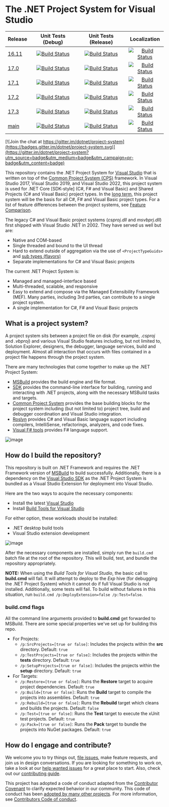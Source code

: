 # The .NET Project System for Visual Studio

| Release             | Unit Tests (Debug)                      | Unit Tests (Release)                      | Localization
|---------------------|:---------------------------------------:|:-----------------------------------------:|:------------:
| [16.11][1611Branch] | [![Build Status][1611Debug]][1611Build] | [![Build Status][1611Release]][1611Build] | [![Build Status][1611Spanish]][1611Build]
| [17.0][170Branch]   | [![Build Status][170Debug]][170Build]   | [![Build Status][170Release]][170Build]   | [![Build Status][170Spanish]][170Build]
| [17.1][171Branch]   | [![Build Status][171Debug]][171Build]   | [![Build Status][171Release]][171Build]   | [![Build Status][171Spanish]][171Build]
| [17.2][172Branch]   | [![Build Status][172Debug]][172Build]   | [![Build Status][172Release]][172Build]   | [![Build Status][172Spanish]][172Build]
| [17.3][173Branch]   | [![Build Status][173Debug]][173Build]   | [![Build Status][173Release]][173Build]   | [![Build Status][173Spanish]][173Build]
| [main][MainBranch]  | [![Build Status][MainDebug]][MainBuild] | [![Build Status][MainRelease]][MainBuild] | [![Build Status][MainSpanish]][MainBuild]

[![Join the chat at https://gitter.im/dotnet/project-system](https://badges.gitter.im/dotnet/project-system.svg)](https://gitter.im/dotnet/project-system?utm_source=badge&utm_medium=badge&utm_campaign=pr-badge&utm_content=badge)

This repository contains the .NET Project System for [Visual Studio](https://www.visualstudio.com/vs/) that is written on top of the [Common Project System (CPS)](https://github.com/microsoft/vsprojectsystem) framework. In Visual Studio 2017, Visual Studio 2019, and Visual Studio 2022, this project system is used for .NET Core [SDK-style] (C#, F# and Visual Basic) and Shared Projects (C# and Visual Basic) project types. In the [long term](docs/repo/roadmap.md), this project system will be the basis for all C#, F# and Visual Basic project types. For a list of feature differences between the project systems, see [Feature Comparison](docs/feature-comparison.md).

The legacy C# and Visual Basic project systems (*csproj.dll* and *msvbprj.dll*) first shipped with Visual Studio .NET in 2002. They have served us well but are:

- Native and COM-based
- Single threaded and bound to the UI thread
- Hard to extend outside of aggregation via the use of `<ProjectTypeGuids>` and [sub types (flavors)](https://docs.microsoft.com/en-us/visualstudio/extensibility/internals/project-types)
- Separate implementations for C# and Visual Basic projects

The current .NET Project System is:

- Managed and managed-interface based
- Multi-threaded, scalable, and responsive
- Easy to extend and compose via the Managed Extensibility Framework (MEF). Many parties, including 3rd parties, can contribute to a single project system.
- A single implementation for C#, F# and Visual Basic projects

## What is a project system?
A project system sits between a project file on disk (for example, *.csproj* and *.vbproj*) and various Visual Studio features including, but not limited to, Solution Explorer, designers, the debugger, language services, build and deployment. Almost all interaction that occurs with files contained in a project file happens through the project system.

There are many technologies that come together to make up the .NET Project System:

- [MSBuild](https://github.com/dotnet/msbuild) provides the build engine and file format.
- [SDK](https://github.com/dotnet/sdk) provides the command-line interface for building, running and interacting with .NET projects, along with the necessary MSBuild tasks and targets.
- [Common Project System](https://github.com/microsoft/vsprojectsystem) provides the base building blocks for the project system including (but not limited to) project tree, build and debugger coordination and Visual Studio integration.
- [Roslyn](https://github.com/dotnet/roslyn) provides C# and Visual Basic language support including compilers, IntelliSense, refactorings, analyzers, and code fixes.
- [Visual F# tools](https://github.com/dotnet/fsharp) provides F# language support.

![image](docs/repo/images/solution-explorer.png)

## How do I build the repository?
This repository is built on .NET Framework and requires the .NET Framework version of [MSBuild](https://docs.microsoft.com/en-us/visualstudio/msbuild/msbuild?view=vs-2022) to build successfully. Additionally, there is a dependency on the [Visual Studio SDK](https://docs.microsoft.com/en-us/visualstudio/extensibility/starting-to-develop-visual-studio-extensions?view=vs-2022) as the .NET Project System is bundled as a Visual Studio Extension for deployment into Visual Studio.

Here are the two ways to acquire the necessary components:
- Install the latest [Visual Studio](https://visualstudio.microsoft.com/downloads/)
- Install [Build Tools for Visual Studio](https://visualstudio.microsoft.com/downloads/?q=build+tools#build-tools-for-visual-studio-2022)

For either option, these workloads should be installed:
- .NET desktop build tools
- Visual Studio extension development

![image](docs/repo/images/workloads-for-building-the-repo.png)

After the necessary components are installed, simply run the `build.cmd` batch file at the root of the repository. This will build, test, and bundle the repository appropriately.

**NOTE:** When using the *Build Tools for Visual Studio*, the basic call to **build.cmd** will fail. It will attempt to deploy to the *Exp* hive (for debugging the .NET Project System) which it cannot do if full Visual Studio is not installed. Additionally, some tests will fail. To build without failures in this situation, run `build.cmd /p:DeployExtension=false /p:Test=false`.

### **build.cmd** flags
All the command line arguments provided to **build.cmd** get forwarded to MSBuild. There are some special properties we've set up for building this repo.
- For Projects:
  - `/p:SrcProjects=[true or false]`: Includes the projects within the **src** directory. Default: `true`
  - `/p:TestProjects=[true or false]`: Includes the projects within the **tests** directory. Default: `true`
  - `/p:SetupProjects=[true or false]`: Includes the projects within the **setup** directory. Default: `true`
- For Targets:
  - `/p:Restore=[true or false]`: Runs the **Restore** target to acquire project dependencies. Default: `true`
  - `/p:Build=[true or false]`: Runs the **Build** target to compile the projects into assemblies. Default: `true`
  - `/p:Rebuild=[true or false]`: Runs the **Rebuild** target which cleans and builds the projects. Default: `false`
  - `/p:Test=[true or false]`: Runs the **Test** target to execute the xUnit test projects. Default: `true`
  - `/p:Pack=[true or false]`: Runs the **Pack** target to bundle the projects into NuGet packages. Default: `true`

## How do I engage and contribute?
We welcome you to try things out, [file issues](https://github.com/dotnet/project-system/issues), make feature requests, and join us in design conversations. If you are looking for something to work on, take a look at our [help wanted issues](https://github.com/dotnet/project-system/issues?q=is%3Aopen+is%3Aissue+label%3A%22Help+Wanted%22) for a great place to start. Also, check out our [contributing guide](CONTRIBUTING.md).

This project has adopted a code of conduct adapted from the [Contributor Covenant](http://contributor-covenant.org/) to clarify expected behavior in our community. This code of conduct has been [adopted by many other projects](http://contributor-covenant.org/adopters/). For more information, see [Contributors Code of conduct](https://github.com/dotnet/home/blob/master/guidance/be-nice.md).

<!-- References -->

[MainBranch]: https://github.com/dotnet/project-system/tree/main
[MainDebug]: https://dev.azure.com/dnceng/public/_apis/build/status/dotnet/project-system/unit-tests?branchName=main&jobName=Windows_Debug&%20Debug&label=main
[MainRelease]: https://dev.azure.com/dnceng/public/_apis/build/status/dotnet/project-system/unit-tests?branchName=main&jobName=Windows_Release&%20Release&label=main
[MainSpanish]: https://dev.azure.com/dnceng/public/_apis/build/status/dotnet/project-system/unit-tests?branchName=main&jobName=Spanish&label=main
[MainBuild]: https://dev.azure.com/dnceng/public/_build/latest?definitionId=406&branchName=main

[1611Branch]: https://github.com/dotnet/project-system/tree/dev16.11.x
[1611Debug]: https://dev.azure.com/dnceng/public/_apis/build/status/dotnet/project-system/unit-tests?branchName=dev16.11.x&jobName=Windows_Debug&%20Debug&label=dev16.11.x
[1611Release]: https://dev.azure.com/dnceng/public/_apis/build/status/dotnet/project-system/unit-tests?branchName=dev16.11.x&jobName=Windows_Release&%20Release&label=dev16.11.x
[1611Spanish]: https://dev.azure.com/dnceng/public/_apis/build/status/dotnet/project-system/unit-tests?branchName=dev16.11.x&jobName=Spanish&label=dev16.11.x
[1611Build]: https://dev.azure.com/dnceng/public/_build/latest?definitionId=406&branchName=dev16.11.x

[170Branch]: https://github.com/dotnet/project-system/tree/dev17.0.x
[170Debug]: https://dev.azure.com/dnceng/public/_apis/build/status/dotnet/project-system/unit-tests?branchName=dev17.0.x&jobName=Windows_Debug&%20Debug&label=dev17.0.x
[170Release]: https://dev.azure.com/dnceng/public/_apis/build/status/dotnet/project-system/unit-tests?branchName=dev17.0.x&jobName=Windows_Release&%20Release&label=dev17.0.x
[170Spanish]: https://dev.azure.com/dnceng/public/_apis/build/status/dotnet/project-system/unit-tests?branchName=dev17.0.x&jobName=Spanish&label=dev17.0.x
[170Build]: https://dev.azure.com/dnceng/public/_build/latest?definitionId=406&branchName=dev17.0.x

[171Branch]: https://github.com/dotnet/project-system/tree/dev17.1.x
[171Debug]: https://dev.azure.com/dnceng/public/_apis/build/status/dotnet/project-system/unit-tests?branchName=dev17.1.x&jobName=Windows_Debug&%20Debug&label=dev17.1.x
[171Release]: https://dev.azure.com/dnceng/public/_apis/build/status/dotnet/project-system/unit-tests?branchName=dev17.1.x&jobName=Windows_Release&%20Release&label=dev17.1.x
[171Spanish]: https://dev.azure.com/dnceng/public/_apis/build/status/dotnet/project-system/unit-tests?branchName=dev17.1.x&jobName=Spanish&label=dev17.1.x
[171Build]: https://dev.azure.com/dnceng/public/_build/latest?definitionId=406&branchName=dev17.1.x

[172Branch]: https://github.com/dotnet/project-system/tree/dev17.2.x
[172Debug]: https://dev.azure.com/dnceng/public/_apis/build/status/dotnet/project-system/unit-tests?branchName=dev17.2.x&jobName=Windows_Debug&%20Debug&label=dev17.2.x
[172Release]: https://dev.azure.com/dnceng/public/_apis/build/status/dotnet/project-system/unit-tests?branchName=dev17.2.x&jobName=Windows_Release&%20Release&label=dev17.2.x
[172Spanish]: https://dev.azure.com/dnceng/public/_apis/build/status/dotnet/project-system/unit-tests?branchName=dev17.2.x&jobName=Spanish&label=dev17.2.x
[172Build]: https://dev.azure.com/dnceng/public/_build/latest?definitionId=406&branchName=dev17.2.x

[173Branch]: https://github.com/dotnet/project-system/tree/dev17.3.x
[173Debug]: https://dev.azure.com/dnceng/public/_apis/build/status/dotnet/project-system/unit-tests?branchName=dev17.3.x&jobName=Windows_Debug&%20Debug&label=dev17.3.x
[173Release]: https://dev.azure.com/dnceng/public/_apis/build/status/dotnet/project-system/unit-tests?branchName=dev17.3.x&jobName=Windows_Release&%20Release&label=dev17.3.x
[173Spanish]: https://dev.azure.com/dnceng/public/_apis/build/status/dotnet/project-system/unit-tests?branchName=dev17.3.x&jobName=Spanish&label=dev17.3.x
[173Build]: https://dev.azure.com/dnceng/public/_build/latest?definitionId=406&branchName=dev17.3.x